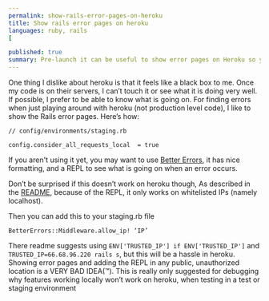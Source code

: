 ```yaml
---
permalink: show-rails-error-pages-on-heroku
title: Show rails error pages on heroku
languages: ruby, rails
[

published: true
summary: Pre-launch it can be useful to show error pages on Heroku so you can debug production issues.
---
```


One thing I dislike about heroku is that it feels like a black box to me. Once my code is on their servers, I can’t touch it or see what it is doing very well. If possible, I prefer to be able to know what is going on. For finding errors when just playing around with heroku (not production level code), I like to show the Rails error pages. Here’s how:

    // config/environments/staging.rb

    config.consider_all_requests_local  = true



If you aren't using it yet, you may want to use [Better Errors](https://github.com/charliesome/better_errors), it has nice formatting, and a REPL to see what is going on when an error occurs.

Don’t be surprised if this doesn’t work on heroku though, As described in the [README](https://github.com/charliesome/better_errors), because of the REPL, it only works on whitelisted IPs (namely localhost).

Then you can add this to your staging.rb file

    BetterErrors::Middleware.allow_ip! ‘IP’

There readme suggests using `ENV['TRUSTED_IP'] if ENV['TRUSTED_IP']`
and `TRUSTED_IP=66.68.96.220 rails s`, but this will be a hassle in heroku.
Showing error pages and adding the REPL in any public, unauthorized location is a VERY BAD IDEA(™). This is really only suggested for debugging why features working locally won’t work on heroku, when testing in a test or staging environment
